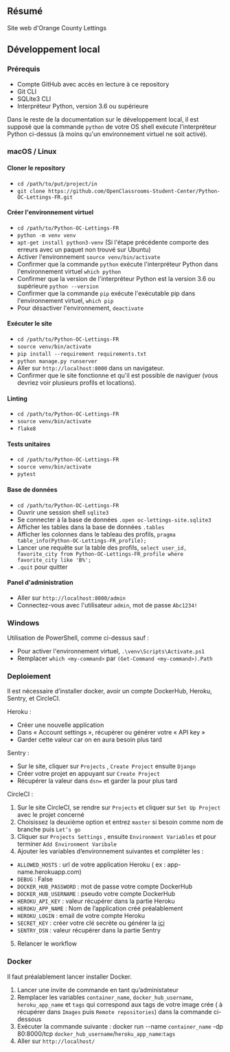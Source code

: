 ## Résumé

Site web d'Orange County Lettings

## Développement local

### Prérequis

- Compte GitHub avec accès en lecture à ce repository
- Git CLI
- SQLite3 CLI
- Interpréteur Python, version 3.6 ou supérieure

Dans le reste de la documentation sur le développement local, il est supposé que la commande `python` de votre OS shell exécute l'interpréteur Python ci-dessus (à moins qu'un environnement virtuel ne soit activé).

### macOS / Linux

#### Cloner le repository

- `cd /path/to/put/project/in`
- `git clone https://github.com/OpenClassrooms-Student-Center/Python-OC-Lettings-FR.git`

#### Créer l'environnement virtuel

- `cd /path/to/Python-OC-Lettings-FR`
- `python -m venv venv`
- `apt-get install python3-venv` (Si l'étape précédente comporte des erreurs avec un paquet non trouvé sur Ubuntu)
- Activer l'environnement `source venv/bin/activate`
- Confirmer que la commande `python` exécute l'interpréteur Python dans l'environnement virtuel
`which python`
- Confirmer que la version de l'interpréteur Python est la version 3.6 ou supérieure `python --version`
- Confirmer que la commande `pip` exécute l'exécutable pip dans l'environnement virtuel, `which pip`
- Pour désactiver l'environnement, `deactivate`

#### Exécuter le site

- `cd /path/to/Python-OC-Lettings-FR`
- `source venv/bin/activate`
- `pip install --requirement requirements.txt`
- `python manage.py runserver`
- Aller sur `http://localhost:8000` dans un navigateur.
- Confirmer que le site fonctionne et qu'il est possible de naviguer (vous devriez voir plusieurs profils et locations).

#### Linting

- `cd /path/to/Python-OC-Lettings-FR`
- `source venv/bin/activate`
- `flake8`

#### Tests unitaires

- `cd /path/to/Python-OC-Lettings-FR`
- `source venv/bin/activate`
- `pytest`

#### Base de données

- `cd /path/to/Python-OC-Lettings-FR`
- Ouvrir une session shell `sqlite3`
- Se connecter à la base de données `.open oc-lettings-site.sqlite3`
- Afficher les tables dans la base de données `.tables`
- Afficher les colonnes dans le tableau des profils, `pragma table_info(Python-OC-Lettings-FR_profile);`
- Lancer une requête sur la table des profils, `select user_id, favorite_city from
  Python-OC-Lettings-FR_profile where favorite_city like 'B%';`
- `.quit` pour quitter

#### Panel d'administration

- Aller sur `http://localhost:8000/admin`
- Connectez-vous avec l'utilisateur `admin`, mot de passe `Abc1234!`

### Windows

Utilisation de PowerShell, comme ci-dessus sauf :

- Pour activer l'environnement virtuel, `.\venv\Scripts\Activate.ps1` 
- Remplacer `which <my-command>` par `(Get-Command <my-command>).Path`

### Deploiement

Il est nécessaire d’installer docker, avoir un compte DockerHub, Heroku, Sentry, et CircleCI.

Heroku :

-	Créer une nouvelle application 
-	Dans « Account settings », récupérer ou générer votre « API key »
-	Garder cette valeur car on en aura besoin plus tard

Sentry :

-	Sur le site, cliquer sur `Projects` , `Create Project`  ensuite  `Django`
-	Créer votre projet en appuyant sur `Create Project`
-	Récupérer la valeur dans `dsn=` et garder la pour plus tard  

CircleCI :

1. Sur le site CircleCI, se rendre sur `Projects` et cliquer sur `Set Up Project` avec le projet concerné
2. Choisissez la deuxième option et entrez `master` si besoin comme nom de branche puis `Let’s go`
3. Cliquer sur `Projects Settings` , ensuite `Environment Variables` et pour terminer `Add Environment Varibale` 
4. Ajouter les variables d’environnement suivantes et compléter les :
  -	`ALLOWED_HOSTS` : url de votre application Heroku ( ex : app-name.herokuapp.com)
  -	`DEBUG` : False
  -	`DOCKER_HUB_PASSWORD` : mot de passe votre compte DockerHub
  -	`DOCKER_HUB_USERNAME` : pseudo votre compte DockerHub
  -	`HEROKU_API_KEY` : valeur récupérer dans la partie Heroku
  -	`HEROKU_APP_NAME` : Nom de l’application créé préalablement
  -	`HEROKU_LOGIN` : email de votre compte Heroku
  -	`SECRET_KEY` : créer votre clé secrète ou générer la [ici](https://djecrety.ir/)
  -	`SENTRY_DSN` : valeur récupérer dans la partie Sentry
5. Relancer le workflow 

### Docker
Il faut préalablement lancer installer Docker.

1. Lancer une invite de commande en tant qu’administateur
2. Remplacer les variables `container_name`, `docker_hub_username`, `heroku_app_name` et `tags` qui correspond aux tags de votre image crée ( à récupérer dans `Images` puis `Remote repositories`) dans la commande ci-dessous
3. Exécuter la commande suivante : docker run --name `container_name` -dp 80:8000/tcp `docker_hub_username`/`heroku_app_name`:`tags` 
4. Aller sur `http://localhost/`
